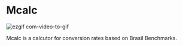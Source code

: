 # Mcalc

![ezgif com-video-to-gif](https://github.com/carloscorro/conversao_indices/assets/65100808/389f7a22-1a55-406d-a065-4d69975b26f2)

Mcalc is a calcutor for conversion rates based on Brasil Benchmarks.
